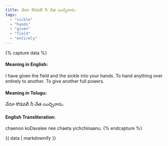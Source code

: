 ```yaml
---
title: చేనూ కొడవలీ నీ చేత యిచ్చినాను.
tags:
  - "sickle"
  - "hands"
  - "given"
  - "field"
  - "entirely"
---
```


{% capture data %}
#### Meaning in English:
I have given the field and the sickle into your hands.
To hand anything over entirely to another. To give another full powers.

#### Meaning in Telugu:
చేనూ కొడవలీ నీ చేత యిచ్చినాను.

#### English Transliteration:
chaenoo koDavalee nee chaeta yichchinaanu.
{% endcapture %}

{{ data | markdownify }}

